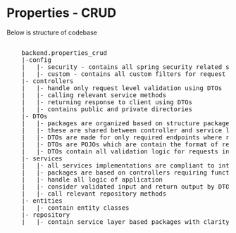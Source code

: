 # Properties - CRUD

Below is structure of codebase
<pre> 
    backend.properties_crud
    |-config
    |   |- security - contains all spring security related stuff session based authentication
    |   |- custom - contains all custom filters for request response interception
    |- controllers
    |   |- handle only request level validation using DTOs
    |   |- calling relevant service methods 
    |   |- returning response to client using DTOs
    |   |- contains public and private directories
    |- DTOs
    |   |- packages are organized based on structure packages in controllers and other exclusive directory "shared"
    |   |- these are shared between controller and service layer
    |   |- DTOs are made for only required endpoints where request body or response body is enough large
    |   |- DTOs are POJOs which are contain the format of request body or stuff expected in response
    |   |- DTOs contain all validation logic for requests in controller layer
    |- services
    |   |- all services implementations are compliant to interfaces
    |   |- packages are based on controllers requiring functionality
    |   |- handle all logic of application
    |   |- consider validated input and return output by DTOs
    |   |- call relevant repository methods
    |- entities
    |   |- contain entity classes
    |- repository
    |   |- contain service layer based packages with clarity in purpose
</pre>